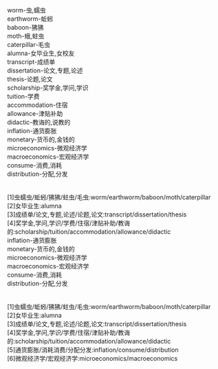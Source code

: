 worm-虫,蠕虫<br>
earthworm-蚯蚓<br>
baboon-狒狒<br>
moth-蛾,蛀虫<br>
caterpillar-毛虫<br>
alumna-女毕业生,女校友<br>
transcript-成绩单<br>
dissertation-论文,专题,论述<br>
thesis-论题,论文<br>
scholarship-奖学金,学问,学识<br>
tuition-学费<br>
accommodation-住宿<br>
allowance-津贴补助<br>
didactic-教诲的,说教的<br>
inflation-通货膨胀<br>
monetary-货币的,金钱的<br>
microeconomics-微观经济学<br>
macroeconomics-宏观经济学<br>
consume-消费,消耗<br>
distribution-分配,分发<br>
<br>
<br>
[1]虫蠕虫/蚯蚓/狒狒/蛀虫/毛虫:worm/earthworm/baboon/moth/caterpillar<br>
[2]女毕业生:alumna<br>
[3]成绩单/论文,专题,论述/论题,论文:transcript/dissertation/thesis<br>
[4]奖学金,学问,学识/学费/住宿/津贴补助/教诲的:scholarship/tuition/accommodation/allowance/didactic<br>
inflation-通货膨胀<br>
monetary-货币的,金钱的<br>
microeconomics-微观经济学<br>
macroeconomics-宏观经济学<br>
consume-消费,消耗<br>
distribution-分配,分发<br>
<br>
<br>
[1]虫蠕虫/蚯蚓/狒狒/蛀虫/毛虫:worm/earthworm/baboon/moth/caterpillar<br>
[2]女毕业生:alumna<br>
[3]成绩单/论文,专题,论述/论题,论文:transcript/dissertation/thesis<br>
[4]奖学金,学问,学识/学费/住宿/津贴补助/教诲的:scholarship/tuition/accommodation/allowance/didactic<br>
[5]通货膨胀/消耗消费/分配分发:inflation/consume/distribution<br>
[6]微观经济学/宏观经济学:microeconomics/macroeconomics<br>